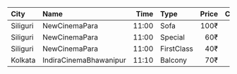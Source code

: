 | City     | Name                   |  Time | Type       | Price | Capacity | Booked |
| :------- | :--------------------- | ----: | :--------- | ----: | -------: | -----: |
| Siliguri | NewCinemaPara          | 11:00 | Sofa       |  100₹ |       96 |     50 |
| Siliguri | NewCinemaPara          | 11:00 | Special    |   60₹ |      102 |     64 |
| Siliguri | NewCinemaPara          | 11:00 | FirstClass |   40₹ |      285 |    143 |
| Kolkata  | IndiraCinemaBhawanipur | 11:10 | Balcony    |   70₹ |      280 |    119 |